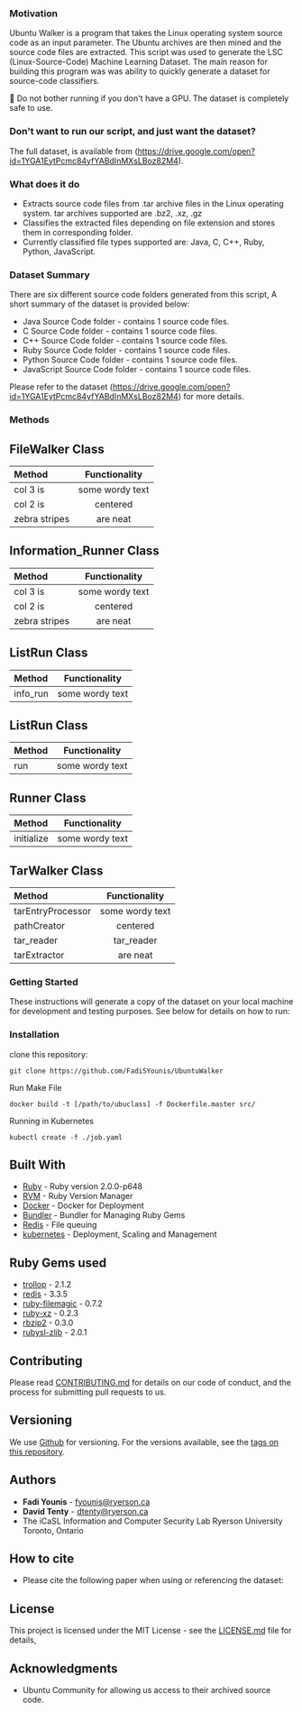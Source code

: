 ### Motivation
Ubuntu Walker is a program that takes the Linux operating system source code as an input parameter. The Ubuntu archives are then mined and the source code files are extracted. This script was used to generate the LSC (Linux-Source-Code) Machine Learning Dataset.  The main reason for building this program was was ability to quickly generate a dataset for source-code classifiers. 

🚧 Do not bother running if you don't have a GPU. The dataset is completely safe to use. 

### Don't want to run our script, and just want the dataset? 
The full dataset, is available from (https://drive.google.com/open?id=1YGA1EytPcmc84yfYABdInMXsLBoz82M4).

### What does it do
* Extracts source code files from .tar archive files in the Linux operating system. tar archives supported are .bz2, .xz, .gz
* Classifies the extracted files depending on file extension and stores them in corresponding folder.
* Currently classified file types supported are: Java, C, C++, Ruby, Python, JavaScript.

### Dataset Summary 
There are six different source code folders generated from this script, A short summary of the dataset is provided below:
* Java Source Code folder - contains 1 source code files.   
* C Source Code folder - contains 1 source code files. 
* C++ Source Code folder - contains 1 source code files. 
* Ruby Source Code folder - contains 1 source code files. 
* Python Source Code folder - contains 1 source code files. 
* JavaScript  Source Code folder - contains 1 source code files. 

Please refer to the dataset (https://drive.google.com/open?id=1YGA1EytPcmc84yfYABdInMXsLBoz82M4) for more details. 

### Methods
##  FileWalker Class
| Method        | Functionality
| :------------ |:---------------:|
| col 3 is      | some wordy text |
| col 2 is      | centered        |
| zebra stripes | are neat        |

##  Information_Runner Class
| Method        | Functionality
| :------------ |:---------------:|
| col 3 is      | some wordy text |
| col 2 is      | centered        |
| zebra stripes | are neat        |

##  ListRun Class
| Method        | Functionality
| :------------ |:---------------:|
| info_run      | some wordy text |


##  ListRun Class
| Method        | Functionality
| :------------ |:---------------:|
| run     | some wordy text |

##  Runner Class
| Method        | Functionality
| :------------ |:---------------:|
| initialize    | some wordy text |


##  TarWalker Class
| Method        | Functionality
| :------------ |:---------------:|
| tarEntryProcessor| some wordy text |
| pathCreator   | centered        |
| tar_reader    | tar_reader 
| tarExtractor | are neat        |

### Getting Started

These instructions will generate a copy of the dataset on your local machine for development and testing purposes. See below for details on how to run:

### Installation

clone this repository:
```
git clone https://github.com/FadiSYounis/UbuntuWalker
```
Run Make File
```
docker build -t [/path/to/ubuclass] -f Dockerfile.master src/
```
Running in Kubernetes
```
kubectl create -f ./job.yaml
```
## Built With

* [Ruby](https://www.ruby-lang.org/en/) - Ruby version 2.0.0-p648
* [RVM](https://rvm.io/) - Ruby Version Manager 
* [Docker](https://www.docker.com/) - Docker for Deployment
* [Bundler](http://bundler.io/) - Bundler for Managing Ruby Gems
* [Redis](https://redis.io/) - File queuing 
* [kubernetes](https://kubernetes.io/) - Deployment, Scaling and Management


## Ruby Gems used
* [trollop](https://rubygems.org/gems/trollop/versions/2.1.2) - 2.1.2  
* [redis](https://rubygems.org/gems/redis/versions/3.3.5) - 3.3.5
* [ruby-filemagic](https://rubygems.org/gems/ruby-filemagic/versions/0.7.2) - 0.7.2
* [ruby-xz](https://rubygems.org/gems/ruby-xz/versions/0.2.3) - 0.2.3
* [rbzip2](https://rubygems.org/gems/rbzip2/versions/0.3.0) - 0.3.0
* [rubysl-zlib](https://rubygems.org/gems/rubysl-zlib/versions/2.0.1) - 2.0.1

## Contributing
Please read [CONTRIBUTING.md]() for details on our code of conduct, and the process for submitting pull requests to us.

## Versioning

We use [Github](https://github.com/) for versioning. For the versions available, see the [tags on this repository](https://github.com/your/project/tags). 

## Authors

* **Fadi Younis** - [fyounis@ryerson.ca](fyounis@ryerson.ca)
* **David Tenty** - [dtenty@ryerson.ca](dtenty@ryerson.ca)
* The iCaSL Information and Computer Security Lab
Ryerson University
Toronto, Ontario 

## How to cite
* Please cite the following paper when using or referencing the dataset:

## License

This project is licensed under the MIT License - see the [LICENSE.md](LICENSE.md) file for details,

## Acknowledgments

* Ubuntu Community for allowing us access to their archived source code.


